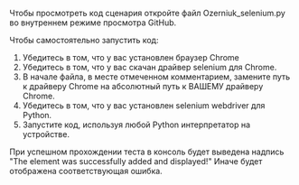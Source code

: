 Чтобы просмотреть код сценария откройте файл Ozerniuk_selenium.py во внутреннем режиме просмотра GitHub.

Чтобы самостоятельно запустить код:
1. Убедитесь в том, что у вас установлен браузер Chrome
2. Убедитесь в том, что у вас скачан драйвер selenium для Chrome.
3. В начале файла, в месте отмеченном комментарием, замените путь к драйверу Chrome на абсолютный путь к ВАШЕМУ драйверу Chrome.
4. Убедитесь в том, что у вас установлен selenium webdriver для Python.
5. Запустите код, используя любой Python интерпретатор на устройстве. 

При успешном прохождении теста в консоль будет выведена надпись "The element was successfully added and displayed!"
Иначе будет отображена соответствующая ошибка.
